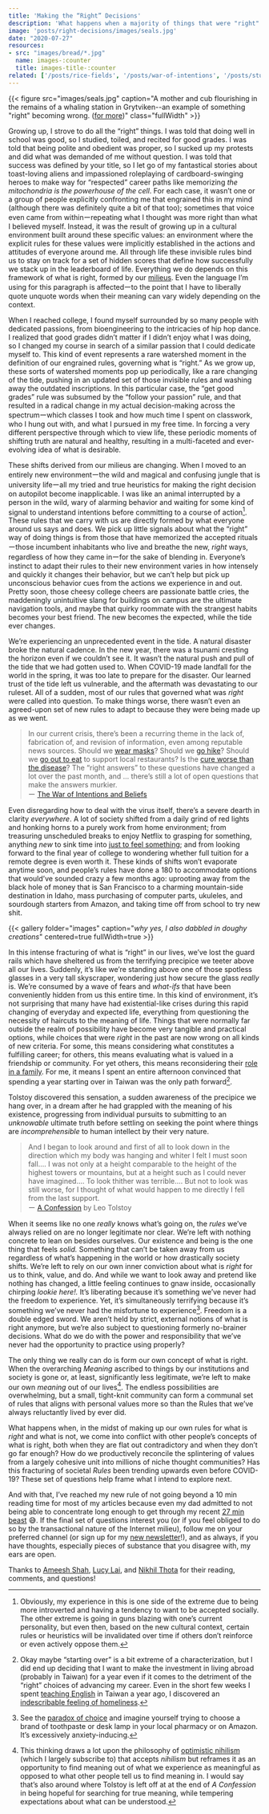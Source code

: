 ```yaml
---
title: 'Making the “Right” Decisions'
description: 'What happens when a majority of things that were "right" are now wrong?'
image: 'posts/right-decisions/images/seals.jpg'
date: "2020-07-27"
resources: 
- src: "images/bread/*.jpg"
  name: images-:counter
  title: images-title-:counter
related: ['/posts/rice-fields', '/posts/war-of-intentions', '/posts/student-to-teacher']
---
```


{{< figure src="images/seals.jpg" caption="A mother and cub flourishing in the remains of a whaling station in Grytviken--an example of something \"right\" becoming wrong. ([for more](https://www.instagram.com/spencerchang.photography/))" class="fullWidth" >}}

Growing up, I strove to do all the “right” things. I was told that doing well in school was good, so I studied, toiled, and recited for good grades. I was told that being polite and obedient was proper, so I sucked up my protests and did what was demanded of me without question. I was told that success was defined by your title, so I let go of my fantastical stories about toast-loving aliens and impassioned roleplaying of cardboard-swinging heroes to make way for “respected” career paths like memorizing *the mitochondria is the powerhouse of the cell*. For each case, it wasn’t one or a group of people explicitly confronting me that engrained this in my mind (although there was definitely quite a bit of that too); sometimes that voice even came from withinーrepeating what I thought was more right than what I believed myself. Instead, it was the result of growing up in a cultural environment built around these specific values: an environment where the explicit rules for these values were implicitly established in the actions and attitudes of everyone around me. All through life these invisible rules bind us to stay on track for a set of hidden scores that define how successfully we stack up in the leaderboard of life. Everything we do depends on this framework of what is right, formed by our [milieus](https://www.wineverygame.com/words/milieu.html). Even the language I’m using for this paragraph is affectedーto the point that I have to liberally quote unquote words when their meaning can vary widely depending on the context.

When I reached college, I found myself surrounded by so many people with dedicated passions, from bioengineering to the intricacies of hip hop dance. I realized that good grades didn’t matter if I didn’t enjoy what I was doing, so I changed my course in search of a similar passion that I could dedicate myself to. This kind of event represents a rare watershed moment in the definition of our engrained rules, governing what is “right.” As we grow up, these sorts of watershed moments pop up periodically, like a rare changing of the tide, pushing in an updated set of those invisible rules and washing away the outdated inscriptions. In this particular case, the “get good grades” rule was subsumed by the “follow your passion” rule, and that resulted in a radical change in my actual decision-making across the spectrumーwhich classes I took and how much time I spent on classwork, who I hung out with, and what I pursued in my free time. In forcing a very different perspective through which to view life, these periodic moments of shifting truth are natural and healthy, resulting in a multi-faceted and ever-evolving idea of what is desirable.

These shifts derived from our milieus are changing. When I moved to an entirely new environmentーthe wild and magical and confusing jungle that is university lifeーall my tried and true heuristics for making the right decision on autopilot become inapplicable. I was like an animal interrupted by a person in the wild, wary of alarming behavior and waiting for some kind of signal to understand intentions before committing to a course of action[^1]. These rules that we carry with us are directly formed by what everyone around us says and does. We pick up little signals about what the “right” way of doing things is from those that have memorized the accepted ritualsーthose incumbent inhabitants who live and breathe the new, *right* ways, regardless of how they came inーfor the sake of blending in. Everyone’s instinct to adapt their rules to their new environment varies in how intensely and quickly it changes their behavior, but we can’t help but pick up unconscious behavior cues from the actions we experience in and out. Pretty soon, those cheesy college cheers are passionate battle cries, the maddeningly unintuitive slang for buildings on campus are the ultimate navigation tools, and maybe that quirky roommate with the strangest habits becomes your best friend. The new becomes the expected, while the tide ever changes.

[^1]: Obviously, my experience in this is one side of the extreme due to being more introverted and having a tendency to want to be accepted socially. The other extreme is going in guns blazing with one’s current personality, but even then, based on the new cultural context, certain rules or heuristics will be invalidated over time if others don’t reinforce or even actively oppose them.

We’re experiencing an unprecedented event in the tide. A natural disaster broke the natural cadence. In the new year, there was a tsunami cresting the horizon even if we couldn’t see it. It wasn’t the natural push and pull of the tide that we had gotten used to. When COVID-19 made landfall for the world in the spring, it was too late to prepare for the disaster. Our learned trust of the tide left us vulnerable, and the aftermath was devastating to our ruleset. All of a sudden, most of our rules that governed what was *right* were called into question. To make things worse, there wasn’t even an agreed-upon set of new rules to adapt to because they were being made up as we went.

> In our current crisis, there’s been a recurring theme in the lack of, fabrication of, and revision of information, even among reputable news sources. Should we [wear masks](https://www.theatlantic.com/health/archive/2020/04/coronavirus-pandemic-airborne-go-outside-masks/609235/)? Should we [go hike](https://www.cnn.com/travel/article/hiking-beach-coronavirus/index.html)? Should we [go out to eat](https://www.click2houston.com/news/local/2020/02/24/heres-how-you-can-show-your-support-for-chinatown-and-get-a-free-beer/) to support local restaurants? Is the [cure worse than the disease](https://www.nytimes.com/2020/03/07/world/asia/china-coronavirus-cost.html)? The “right answers” to these questions have changed a lot over the past month, and ... there’s still a lot of open questions that make the answers murkier.\
> ー [The War of Intentions and Beliefs](/posts/war-of-intentions/)

Even disregarding how to deal with the virus itself, there’s a severe dearth in clarity *everywhere*. A lot of society shifted from a daily grind of red lights and honking horns to a purely work from home environment; from treasuring unscheduled breaks to enjoy Netflix to grasping for something, anything *new* to sink time into [just to feel something](https://www.vox.com/the-highlight/2020/5/19/21221008/how-to-bake-bread-pandemic-yeast-flour-baking-ken-forkish-claire-saffitz); and from looking forward to the final year of college to wondering whether full tuition for a remote degree is even worth it. These kinds of shifts won’t evaporate anytime soon, and people’s rules have done a 180 to accommodate options that would’ve sounded crazy a few months ago: uprooting away from the black hole of money that is San Francisco to a charming mountain-side destination in Idaho, mass purchasing of computer parts, ukuleles, and sourdough starters from Amazon, and taking time off from school to try new shit.

{{< gallery folder="images" caption="*why yes, I also dabbled in doughy creations*" centered=true fullWidth=true >}}

In this intense fracturing of what is “right” in our lives, we’ve lost the guard rails which have sheltered us from the terrifying precipice we teeter above all our lives. Suddenly, it’s like we’re standing above one of those spotless glasses in a very tall skyscraper, wondering just how secure the glass *really* is. We’re consumed by a wave of fears and *what-ifs* that have been conveniently hidden from us this entire time. In this kind of environment, it’s not surprising that many have had existential-like crises during this rapid changing of everyday and expected life, everything from questioning the necessity of haircuts to the meaning of life. Things that were normally far outside the realm of possibility have become very tangible and practical options, while choices that were *right* in the past are now wrong on all kinds of new criteria. For some, this means considering what constitutes a fulfilling career; for others, this means evaluating what is valued in a friendship or community. For yet others, this means reconsidering their [role in a family](https://www.nytimes.com/2020/05/16/world/asia/coronavirus-japan-household-work.html). For me, it means I spent an entire afternoon convinced that spending a year starting over in Taiwan was the only path forward[^2].

[^2]: Okay maybe “starting over” is a bit extreme of a characterization, but I did end up deciding that I want to make the investment in living abroad (probably in Taiwan) for a year even if it comes to the detriment of the “right” choices of advancing my career. Even in the short few weeks I spent [teaching English](/posts/student-to-teacher) in Taiwan a year ago, I discovered an [indescribable feeling of homeliness](/posts/rice-fields/).

Tolstoy discovered this sensation, a sudden awareness of the precipice we hang over, in a dream after he had grappled with the meaning of his existence, progressing from individual pursuits to submitting to an *unknowable* ultimate truth before settling on seeking the point where things are *incomprehensible* to human intellect by their very nature.

> And I began to look around and first of all to look down in the direction which my body was hanging and whiter I felt I must soon fall.... I was not only at a height comparable to the height of the highest towers or mountains, but at a height such as I could never have imagined.... To look thither was terrible.... But not to look was still worse, for I thought of what would happen to me directly I fell from the last support.\
> ー [A Confession](https://www.goodreads.com/book/show/26244.A_Confession) by Leo Tolstoy

When it seems like no one *really* knows what’s going on, the *rules* we’ve always relied on are no longer legitimate nor clear. We’re left with nothing concrete to lean on besides ourselves. Our existence and being is the one thing that feels *solid.* Something that can’t be taken away from us regardless of what’s happening in the world or how drastically society shifts. We’re left to rely on our own inner conviction about what is *right* for us to think, value, and do. And while we want to look away and pretend like nothing has changed, a little feeling continues to gnaw inside, occasionally chirping *lookie here!.* It’s liberating because it’s something we’ve never had the freedom to experience. Yet, it’s simultaneously terrifying because it’s something we’ve never had the misfortune to experience[^3]. Freedom is a double edged sword. We aren’t held by strict, external notions of what is right anymore, but we’re also subject to questioning formerly no-brainer decisions. What do we do with the power and responsibility that we’ve never had the opportunity to practice using properly?

[^3]: See the [paradox of choice](https://www.ted.com/talks/barry_schwartz_the_paradox_of_choice?language=en) and imagine yourself trying to choose a brand of toothpaste or desk lamp in your local pharmacy or on Amazon. It’s excessively anxiety-inducing.

The only thing we really can do is form our own concept of what is right. When the overarching *Meaning* ascribed to things by our institutions and society is gone or, at least, significantly less legitimate, we’re left to make our own *meaning* out of our lives[^4]. The endless possibilities are overwhelming, but a small, tight-knit community can form a communal set of rules that aligns with personal values more so than the Rules that we’ve always reluctantly lived by ever did.

[^4]: This thinking draws a lot upon the philosophy of [optimistic nihilism](https://www.youtube.com/watch?v=MBRqu0YOH14&vl=en) (which I largely subscribe to) that accepts *nihilism* but reframes it as an opportunity to find meaning out of what we experience as meaningful as opposed to what other people tell us to find meaning in. I would say that’s also around where Tolstoy is left off at at the end of *A Confession* in being hopeful for searching for true meaning, while tempering expectations about what can be understood.

What happens when, in the midst of making up our own rules for what is *right* and what is not, we come into conflict with other people’s concepts of what is right, both when they are flat out contradictory and when they don’t go far enough? How do we productively reconcile the splintering of values from a largely cohesive unit into millions of niche thought communities? Has this fracturing of societal *Rules* been trending upwards even before COVID-19? These set of questions help frame what I intend to explore next.

And with that, I’ve reached my new rule of not going beyond a 10 min reading time for most of my articles because even my dad admitted to not being able to concentrate long enough to get through my recent [27 min beast](/posts/war-of-intentions/) 😅. If the final set of questions interest you (or if you feel obliged to do so by the transactional nature of the Internet milieu), follow me on your preferred channel (or sign up for my [new newsletter](https://spencerchang.substack.com/p/coming-soon?r=2037y&utm_campaign=post&utm_medium=web&utm_source=copy)!), and as always, if you have thoughts, especially pieces of substance that you disagree with, my ears are open.

Thanks to [Ameesh Shah](https://scholar.google.com/citations?hl=en&user=x_GpAaAAAAAJ), [Lucy Lai](https://lucyblogs.wordpress.com/), and [Nikhil Thota](http://nikhilthota.com) for their reading, comments, and questions!
